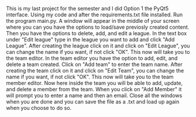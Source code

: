 This is my last project for the semester and I did Option 1 the PyQt5 interface. Using my code and after the requirements.txt file installed. 
Run the program main.py. A window will appear in the middle of your screen where you can you have the options to load/save previosly created content.
Then you have the options to delete, add, and edit a league. In the text box under "Edit league" type in the league you want to add and click "Add League".
After creating the league click on it and click on "Edit League", you can change the name if you want, if not click "OK". This now will take you to the team editor.
In the team editor you have the option to add, edit, and delete a team created. Click on "Add team" to enter the team name. 
After creating the team click on it and click on "Edit Team", you can change the name if you want, if not click "OK". This now will take you to the team member editor.
Now here inside the team you will be able to add, update, and delete a member from the team. When you click on "Add Member" it will prompt you to enter a name and then an email.
Close all the windows when you are done and you can save the file as a .txt and load up again when you choose to do so.
